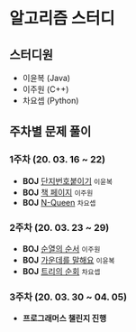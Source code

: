 알고리즘 스터디
=============

스터디원
---------
* 이윤복 (Java)
* 이주원 (C++)
* 차요셉 (Python)

주차별 문제 풀이
------------
### 1주차 (20. 03. 16 ~ 22)

* **BOJ** [단지번호붙이기][2667] ```이윤복```
* **BOJ** [책 페이지][1019] ```이주원```
* **BOJ** [N-Queen][9663] ```차요셉```

### 2주차 (20. 03. 23 ~ 29)

* **BOJ** [순열의 순서][1722] ```이주원```
* **BOJ** [가운데를 말해요][1655] ```이윤복```
* **BOJ** [트리의 순회][2263] ```차요셉```

### 3주차 (20. 03. 30 ~ 04. 05)

* **프로그래머스 챌린지 진행**



[1019]: https://www.acmicpc.net/problem/1019
[1655]: https://www.acmicpc.net/problem/1655
[1722]: https://www.acmicpc.net/problem/1722
[2263]: https://www.acmicpc.net/problem/2263
[2667]: https://www.acmicpc.net/problem/2667
[9663]: https://www.acmicpc.net/problem/9663
